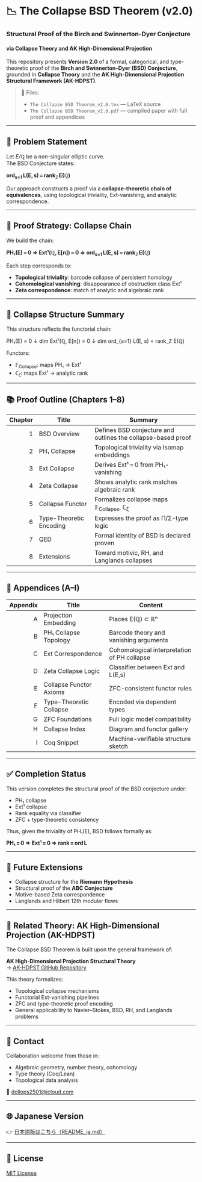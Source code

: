 # 📉 The Collapse BSD Theorem (v2.0)
### Structural Proof of the Birch and Swinnerton-Dyer Conjecture  
#### via Collapse Theory and AK High-Dimensional Projection

This repository presents **Version 2.0** of a formal, categorical, and type-theoretic proof of the **Birch and Swinnerton-Dyer (BSD) Conjecture**, grounded in **Collapse Theory** and the **AK High-Dimensional Projection Structural Framework (AK-HDPST)**.

> 📄 Files:  
> - `The Collapse BSD Theorem_v2.0.tex` — LaTeX source  
> - `The Collapse BSD Theorem_v2.0.pdf` — compiled paper with full proof and appendices

---

## 🎯 Problem Statement

Let _E/ℚ_ be a non-singular elliptic curve.  
The BSD Conjecture states:

**ord<sub>s=1</sub> L(E, s) = rank<sub>ℤ</sub> E(ℚ)**

Our approach constructs a proof via a **collapse-theoretic chain of equivalences**, using topological triviality, Ext-vanishing, and analytic correspondence.

---

## 🧠 Proof Strategy: Collapse Chain

We build the chain:

**PH₁(E) = 0 ⇒ Ext¹(ℚ, E[n]) = 0 ⇒ ord<sub>s=1</sub> L(E, s) = rank<sub>ℤ</sub> E(ℚ)**

Each step corresponds to:

- **Topological triviality**: barcode collapse of persistent homology  
- **Cohomological vanishing**: disappearance of obstruction class Ext¹  
- **Zeta correspondence**: match of analytic and algebraic rank

---

## 🔧 Collapse Structure Summary

This structure reflects the functorial chain:

PH₁(E) = 0
↓ dim
Ext¹(ℚ, E[n]) = 0
↓ dim
ord_{s=1} L(E, s) = rank_ℤ E(ℚ)


Functors:

- 𝔽<sub>Collapse</sub>: maps PH₁ → Ext¹  
- ℂ<sub>ζ</sub>: maps Ext¹ → analytic rank

---

## 📚 Proof Outline (Chapters 1–8)

| Chapter | Title | Summary |
|--------:|-------|---------|
| 1 | BSD Overview | Defines BSD conjecture and outlines the collapse-based proof |
| 2 | PH₁ Collapse | Topological triviality via Isomap embeddings |
| 3 | Ext Collapse | Derives Ext¹ = 0 from PH₁-vanishing |
| 4 | Zeta Collapse | Shows analytic rank matches algebraic rank |
| 5 | Collapse Functor | Formalizes collapse maps 𝔽<sub>Collapse</sub>, ℂ<sub>ζ</sub> |
| 6 | Type-Theoretic Encoding | Expresses the proof as Π/Σ-type logic |
| 7 | QED | Formal identity of BSD is declared proven |
| 8 | Extensions | Toward motivic, RH, and Langlands collapses |

---

## 📑 Appendices (A–I)

| Appendix | Title | Content |
|---------:|-------|---------|
| A | Projection Embedding | Places E(ℚ) ⊂ ℝⁿ |
| B | PH₁ Collapse Topology | Barcode theory and vanishing arguments |
| C | Ext Correspondence | Cohomological interpretation of PH collapse |
| D | Zeta Collapse Logic | Classifier between Ext and L(E,s) |
| E | Collapse Functor Axioms | ZFC-consistent functor rules |
| F | Type-Theoretic Collapse | Encoded via dependent types |
| G | ZFC Foundations | Full logic model compatibility |
| H | Collapse Index | Diagram and functor gallery |
| I | Coq Snippet | Machine-verifiable structure sketch |

---

## ✅ Completion Status

This version completes the structural proof of the BSD conjecture under:

- PH₁ collapse  
- Ext¹ collapse  
- Rank equality via classifier  
- ZFC + type-theoretic consistency

Thus, given the triviality of PH₁(E), BSD follows formally as:

**PH₁ = 0 ⇒ Ext¹ = 0 ⇒ rank = ord L**

---

## 🔭 Future Extensions

- Collapse structure for the **Riemann Hypothesis**  
- Structural proof of the **ABC Conjecture**  
- Motive-based Zeta correspondence  
- Langlands and Hilbert 12th modular flows

---

## 🧩 Related Theory: AK High-Dimensional Projection (AK-HDPST)

The Collapse BSD Theorem is built upon the general framework of:

**AK High-Dimensional Projection Structural Theory**  
→ [AK-HDPST GitHub Repository](https://github.com/Kobayashi2501/AK-High-Dimensional-Projection-Structural-Theory)

This theory formalizes:

- Topological collapse mechanisms
- Functorial Ext-vanishing pipelines
- ZFC and type-theoretic proof encoding
- General applicability to Navier–Stokes, BSD, RH, and Langlands problems

---

## 📩 Contact

Collaboration welcome from those in:

- Algebraic geometry, number theory, cohomology  
- Type theory (Coq/Lean)  
- Topological data analysis  

📧 [dollops2501@icloud.com](mailto:dollops2501@icloud.com)

---

## 🌐 Japanese Version

👉 [日本語版はこちら（README_ja.md）](https://github.com/Kobayashi2501/Structural-Proof-of-the-BSD-Conjecture-via-AK-Theory/blob/main/README_jp.md)

---

## 📘 License

[MIT License](https://opensource.org/licenses/MIT)
